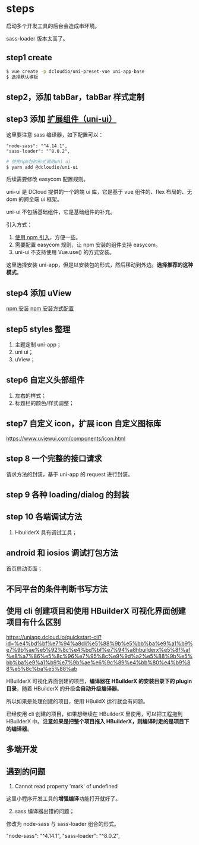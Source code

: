 # steps

启动多个开发工具的后台会造成串环境。

sass-loader 版本太高了。

## step1 create

```bash
$ vue create -p dcloudio/uni-preset-vue uni-app-base
$ 选择默认模板
```

## step2，添加 tabBar，tabBar 样式定制

## step3 添加 [扩展组件（uni-ui）](https://uniapp.dcloud.io/component/README?id=uniui)

这里要注意 sass 编译器，如下配置可以：

```
"node-sass": "^4.14.1",
"sass-loader": "^8.0.2",
```

```bash
# 使用npm包的形式调用uni ui
$ yarn add @dcloudio/uni-ui
```

后续需要修改 easycom 配置规则。

uni-ui 是 DCloud 提供的一个跨端 ui 库，它是基于 vue 组件的、flex 布局的、无 dom 的跨全端 ui 框架。

uni-ui 不包括基础组件，它是基础组件的补充。

引入方式：

1. [使用 npm 引入](https://ext.dcloud.net.cn/plugin?id=55)，方便一些。
2. 需要配置 easycom 规则，让 npm 安装的组件支持 easycom。
3. uni-ui 不支持使用 Vue.use() 的方式安装。

这里选择安装 uni-app，但是以安装包的形式，然后移动到外边。**选择推荐的这种模式**。

## step4 添加 uView

[npm 安装](https://www.uviewui.com/components/install.html#npm%E5%AE%89%E8%A3%85)
[npm 安装方式配置](https://www.uviewui.com/components/npmSetting.html)

## step5 styles 整理

1. 主题定制 uni-app；
2. uni ui；
3. uView；

## step6 自定义头部组件

1. 左右的样式；
2. 标题栏的颜色/样式调整；

## step7 自定义 icon，扩展 icon 自定义图标库

<https://www.uviewui.com/components/icon.html>

## step 8 一个完整的接口请求

请求方法的封装，基于 uni-app 的 request 进行封装。

## step 9 各种 loading/dialog 的封装

## step 10 各端调试方法

1. HbuilderX 具有调试工具；

## android 和 iosios 调试打包方法

首页启动页面；

## 不同平台的条件判断书写方法

## 使用 cli 创建项目和使用 HBuilderX 可视化界面创建项目有什么区别

https://uniapp.dcloud.io/quickstart-cli?id=%e4%bd%bf%e7%94%a8cli%e5%88%9b%e5%bb%ba%e9%a1%b9%e7%9b%ae%e5%92%8c%e4%bd%bf%e7%94%a8hbuilderx%e5%8f%af%e8%a7%86%e5%8c%96%e7%95%8c%e9%9d%a2%e5%88%9b%e5%bb%ba%e9%a1%b9%e7%9b%ae%e6%9c%89%e4%bb%80%e4%b9%88%e5%8c%ba%e5%88%ab

HBuilderX 可视化界面创建的项目，**编译器在 HBuilderX 的安装目录下的 plugin 目录**，随着 HBuilderX 的升级**会自动升级编译器**。

所以如果是处理创建的项目，使用 HBuildX 运行就会有问题。

已经使用 cli 创建的项目，如果想继续在 HBuilderX 里使用，可以把工程拖到 HBuilderX 中。**注意如果是把整个项目拖入 HBuilderX，则编译时走的是项目下的编译器**。

## 多端开发

## 遇到的问题

1. Cannot read property 'mark' of undefined

这里小程序开发工具的**增强编译**功能打开就好了。

2. sass 编译器出错的问题；

修改为 node-sass 与 sass-loader 组合的形式。

"node-sass": "^4.14.1",
"sass-loader": "^8.0.2",
